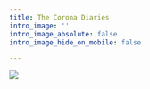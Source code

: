 ```yaml
---
title: The Corona Diaries
intro_image: ''
intro_image_absolute: false
intro_image_hide_on_mobile: false

---
```

![](/images/197590A5-FCEF-43B3-AAE8-634CF4C89CC4.jpeg)